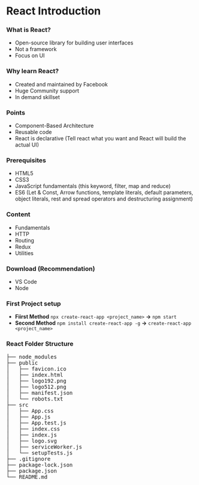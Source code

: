 # React Introduction

### What is React?
- Open-source library for building user interfaces
- Not a framework
- Focus on UI

### Why learn React?
- Created and maintained by Facebook
- Huge Community support
- In demand skillset

### Points
- Component-Based Architecture
- Reusable code
- React is declarative (Tell react what you want and React will build the actual UI)

### Prerequisites
- HTML5
- CSS3
- JavaScript fundamentals (this keyword, filter, map and reduce)
- ES6 (Let & Const, Arrow functions, template literals, default parameters, object literals, rest and spread operators and destructuring assignment)

### Content
- Fundamentals
- HTTP
- Routing
- Redux
- Utilities 

### Download (Recommendation)
- VS Code
- Node

### First Project setup
- **Fiirst Method** `npx create-react-app <project_name>` **->** `npm start`
- **Second Method** `npm install create-react-app -g` **->** `create-react-app <project_name>`

### React Folder Structure
<pre>
├── node_modules
├── public
│   ├── favicon.ico
│   ├── index.html
│   ├── logo192.png
│   ├── logo512.png
│   ├── manifest.json
│   └── robots.txt
├── src
│   ├── App.css
│   ├── App.js
│   ├── App.test.js
│   ├── index.css
│   ├── index.js
│   ├── logo.svg
│   ├── serviceWorker.js
│   └── setupTests.js
├── .gitignore
├── package-lock.json
├── package.json
└── README.md
</pre>
